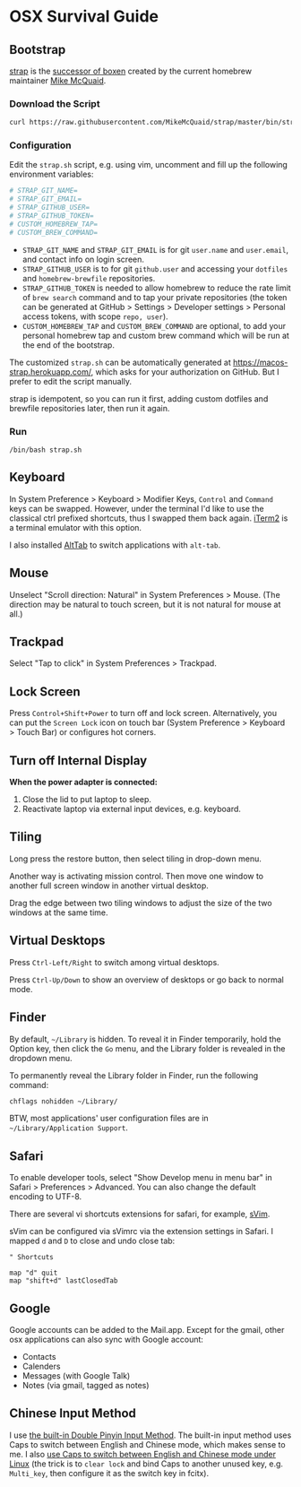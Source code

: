 # OSX Survival Guide

## Bootstrap

[strap] is the [successor of boxen] created by the current homebrew maintainer [Mike McQuaid].

[strap]: https://github.com/MikeMcQuaid/strap
[successor of boxen]: https://mikemcquaid.com/2016/06/15/replacing-boxen/
[Mike McQuaid]: https://mikemcquaid.com

### Download the Script

```sh
curl https://raw.githubusercontent.com/MikeMcQuaid/strap/master/bin/strap.sh > strap.sh
```

### Configuration

Edit the `strap.sh` script, e.g. using vim, uncomment and fill up the following environment variables:

```sh
# STRAP_GIT_NAME=
# STRAP_GIT_EMAIL=
# STRAP_GITHUB_USER=
# STRAP_GITHUB_TOKEN=
# CUSTOM_HOMEBREW_TAP=
# CUSTOM_BREW_COMMAND=
```

- `STRAP_GIT_NAME` and `STRAP_GIT_EMAIL` is for git `user.name` and `user.email`, and contact info on login screen.
- `STRAP_GITHUB_USER` is to for git `github.user` and accessing your `dotfiles` and `homebrew-brewfile` repositories.
- `STRAP_GITHUB_TOKEN` is needed to allow homebrew to reduce the rate limit of `brew search` command and to tap your private repositories (the token can be generated at GitHub > Settings > Developer settings > Personal access tokens, with scope `repo, user`).
- `CUSTOM_HOMEBREW_TAP` and `CUSTOM_BREW_COMMAND` are optional, to add your personal homebrew tap and custom brew command which will be run at the end of the bootstrap.

The customized `strap.sh` can be automatically generated at https://macos-strap.herokuapp.com/,
which asks for your authorization on GitHub.
But I prefer to edit the script manually.

strap is idempotent, so you can run it first,
adding custom dotfiles and brewfile repositories later,
then run it again.

### Run

```
/bin/bash strap.sh
```

## Keyboard

In System Preference > Keyboard > Modifier Keys,
`Control` and `Command` keys can be swapped.
However, under the terminal I'd like to use the classical ctrl prefixed shortcuts, thus I swapped them back again.
[iTerm2] is a terminal emulator with this option.

[iTerm2]: https://www.iterm2.com/

I also installed [AltTab] to switch applications with `alt-tab`.

[AltTab]: https://alt-tab-macos.netlify.app/

## Mouse

Unselect "Scroll direction: Natural" in System Preferences > Mouse.
(The direction may be natural to touch screen, but it is not natural for mouse at all.)

## Trackpad

Select "Tap to click" in System Preferences > Trackpad.

## Lock Screen

Press `Control+Shift+Power` to turn off and lock screen.
Alternatively, you can put the `Screen Lock` icon on touch bar (System Preference > Keyboard > Touch Bar) or configures hot corners.

## Turn off Internal Display

**When the power adapter is connected:**

1. Close the lid to put laptop to sleep.
2. Reactivate laptop via external input devices, e.g. keyboard.

## Tiling

Long press the restore button, then select tiling in drop-down menu.

Another way is activating mission control.
Then move one window to another full screen window in another virtual desktop.

Drag the edge between two tiling windows to adjust the size of the two windows at the same time.

## Virtual Desktops

Press `Ctrl-Left/Right` to switch among virtual desktops.

Press `Ctrl-Up/Down` to show an overview of desktops or go back to normal mode.

## Finder

By default, `~/Library` is hidden.
To reveal it in Finder temporarily,
hold the Option key, then click the `Go` menu,
and the Library folder is revealed in the dropdown menu.

To permanently reveal the Library folder in Finder, run the following command:

```sh
chflags nohidden ~/Library/
```

BTW, most applications' user configuration files are in `~/Library/Application Support`.

## Safari

To enable developer tools, select "Show Develop menu in menu bar" in Safari > Preferences > Advanced.
You can also change the default encoding to UTF-8.

There are several vi shortcuts extensions for safari, for example, [sVim].

[sVim]: https://github.com/flipxfx/sVim

sVim can be configured via sVimrc via the extension settings in Safari.
I mapped `d` and `D` to close and undo close tab:

```
" Shortcuts

map "d" quit
map "shift+d" lastClosedTab
```

## Google

Google accounts can be added to the Mail.app.
Except for the gmail, other osx applications can also sync with Google account:

- Contacts
- Calenders
- Messages (with Google Talk)
- Notes (via gmail, tagged as notes)

## Chinese Input Method

I use [the built-in Double Pinyin Input Method][double-pinyin].
The built-in input method uses Caps to switch between English and Chinese mode,
which makes sense to me.
I also [use Caps to switch between English and Chinese mode under Linux][caps]
(the trick is to `clear lock` and bind Caps to another unused key, e.g. `Multi_key`, then configure it as the switch key in fcitx).

[double-pinyin]: https://scomper.me/gtd/xi-tong-shuang-pin-shu-ru-fa-@vgow
[caps]: https://www.wancat.cc/post/capslock/